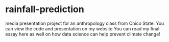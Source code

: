 # rainfall-prediction
media presentation project for an anthropology class from Chico State. You can view the code and presentation on my website
You can read my final essay here as well on how data science can help prevent climate change!
